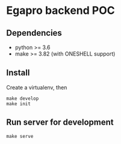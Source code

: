 # Egapro backend POC

## Dependencies

- python >= 3.6
- make >= 3.82 (with ONESHELL support)

## Install

Create a virtualenv, then

    make develop
    make init

## Run server for development

    make serve
